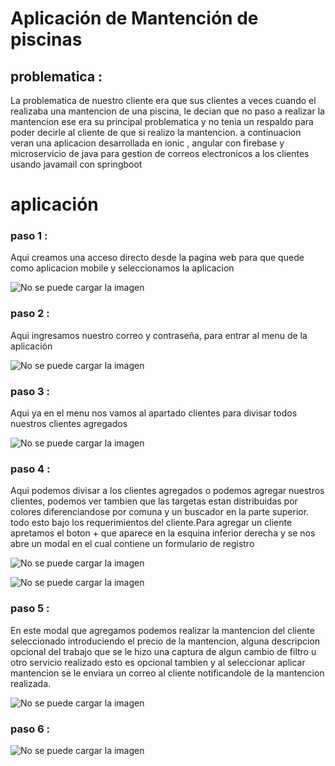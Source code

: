 # Aplicación de Mantención de piscinas

## problematica : 

La problematica de nuestro cliente  era que sus clientes a veces cuando el realizaba una mantencion de una piscina, le decian que no paso a realizar la mantencion
ese era su principal problematica y no tenia un respaldo para poder decirle al cliente de que si realizo la mantencion. a continuacion veran una aplicacion desarrollada en ionic , angular con firebase y microservicio de java para gestion de correos electronicos a los clientes usando javamail con springboot 

# aplicación

### paso 1 :

Aqui creamos una acceso directo desde la pagina web para que quede como aplicacion mobile y seleccionamos la aplicacion 

![No se puede cargar la imagen](src/images/image1.jpeg)


### paso 2 :

Aqui ingresamos nuestro correo y contraseña, para entrar al menu de la aplicación 

![No se puede cargar la imagen](src/images/image2.jpeg)

### paso 3 :

Aqui ya en el menu nos vamos al apartado clientes para divisar todos nuestros clientes agregados

![No se puede cargar la imagen](src/images/image3.jpeg)

### paso 4 :

Aqui podemos divisar a los clientes agregados o podemos agregar nuestros clientes, podemos ver tambien que las targetas estan distribuidas por colores diferenciandose por comuna y un buscador en la parte superior. todo esto bajo los requerimientos del cliente.Para agregar un cliente apretamos el boton + que aparece en la esquina inferior derecha y se nos abre un modal en el cual contiene un formulario de registro

![No se puede cargar la imagen](src/images/image4.jpeg)

![No se puede cargar la imagen](src/images/image5.jpeg)

### paso 5 :

En este modal que agregamos podemos realizar la mantencion del cliente seleccionado introduciendo el precio de la mantencion, alguna descripcion opcional del trabajo que se le hizo 
una captura de algun cambio de filtro u otro servicio realizado esto es opcional tambien y al seleccionar aplicar mantencion se le enviara un correo al cliente notificandole de la mantencion realizada.

![No se puede cargar la imagen](src/images/image6.jpeg)

### paso 6 :

![No se puede cargar la imagen](src/images/image7.jpeg)






